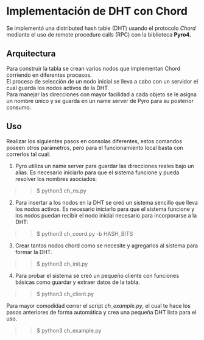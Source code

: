 # Implementación de DHT con Chord

Se implementó una distributed hash table (DHT) usando el protocolo *Chord* mediante el uso de remote procedure calls (RPC) con la biblioteca **Pyro4.**  

## Arquitectura

Para construir la tabla se crean varios nodos que implementan Chord corriendo en diferentes procesos.  
El proceso de selección de un nodo inicial se lleva a cabo con un servidor el cual guarda los
nodos activos de la DHT.  
Para manejar las direcciones con mayor facilidad a cada objeto se le asigna un nombre único
y se guarda en un name server de Pyro para su posterior consumo.  

## Uso

Realizar los siguientes pasos en consolas diferentes, estos comandos poseen otros parámetros, pero para el funcionamiento local basta con correrlos tal cual:

1. Pyro utiliza un name server para guardar las direcciones reales bajo un alias. Es necesario iniciarlo para que el sistema funcione y pueda resolver los nombres asociados:  

>> $ python3 ch_ns.py

2. Para insertar a los nodos en la DHT se creó un sistema sencillo que lleva los nodos activos. Es necesario iniciarlo para que el sistema funcione y los nodos puedan recibir el nodo inicial necesario para incorporarse a la DHT:  

>> $ python3 ch_coord.py -b HASH_BITS

3. Crear tantos nodos chord como se necesite y agregarlos al sistema para formar la DHT.

>> $ python3 ch_init.py

4. Para probar el sistema se creó un pequeño cliente con funciones básicas como guardar y extraer datos de la tabla.

>> $ python3 ch_client.py

Para mayor comodidad correr el script *ch_example.py*, el cual te hace los pasos anteriores de forma automática y crea una pequeña DHT lista para el uso.

>> $ python3 ch_example.py
